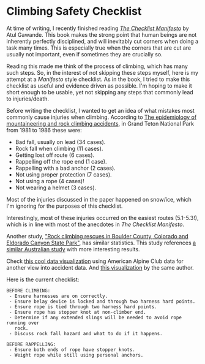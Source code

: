 # Climbing Safety Checklist

At time of writing, I recently finished reading [*The Checklist
Manifesto*](https://en.wikipedia.org/wiki/The_Checklist_Manifesto) by Atul
Gawande.  This book makes the strong point that human beings are not inherently
perfectly disciplined, and will inevitably cut corners when doing a task many
times.  This is especially true when the corners that are cut are usually not
important, even if sometimes they are crucially so.

Reading this made me think of the process of climbing, which has many such
steps.  So, in the interest of not skipping these steps myself, here is my
attempt at a *Manifesto* style checklist.  As in the book, I tried to make this
checklist as useful and evidence driven as possible.  I'm hoping to make it
short enough to be usable, yet not skipping any steps that commonly lead to
injuries/death.

Before writing the checklist, I wanted to get an idea of what mistakes most
commonly cause injuries when climbing.  According to [The epidemiology of
mountaineering and rock climbing
accidents](https://doi.org/10.1580/0953-9859-1.4.235), in Grand Teton National
Park from 1981 to 1986 these were:

 * Bad fall, usually on lead (34 cases).
 * Rock fall when climbing (11 cases).
 * Getting lost off route (6 cases).
 * Rappelling off the rope end (1 case).
 * Rappelling with a bad anchor (2 cases).
 * Not using proper protection (7 cases).
 * Not using a rope (4 cases)!
 * Not wearing a helmet (3 cases).

Most of the injuries discussed in the paper happened on snow/ice, which I'm
ignoring for the purposes of this checklist.

Interestingly, most of these injuries occurred on the easiest routes (5.1-5.3!),
which is in line with most of the anecdotes in *The Checklist Manifesto*.

Another study, ["Rock climbing rescues in Boulder County, Colorado and Eldorado
Canyon State
Park"](https://www.wemjournal.org/article/S1080-6032(12)00109-3/fulltext), has
similar statistics. This study references [a similar Australian study](https://docs.google.com/viewerng/viewer?url=https://dokumen.tips/google-reader?url%3D1f38b04767057b7e61e6dc6a385532b059b9b5300a6f6922794715af97edb0c5608cd6855462c07b7ba9cea7b73d0370607ca69c30fd13c15abf5be6377add0d0l3DstEzNe1rGgKhO86Pa2B8IPxt6MgbB7vDfkU6/MsrdOoc4hxPjwR14utxof5RNCM++vnYL5Odac67f5xzvR2iiLMcwgP3Ulsaap3JrFaa6/vvh1ZZtnGJLHA9eH4nIknPKMtUfEBtFjzLPKxkRQ%3D%3D) with more interesting results.

Check [this cool data
visualization](https://public.tableau.com/app/profile/nate.downer/viz/MostCommonAccidentCausebyState/Dashboard12)
using American Alpine Club data for another view into accident data. And [this
visualization](https://public.tableau.com/app/profile/nate.downer/viz/CausesofRockClimbingAccidents/MyRiskFactors)
by the same author.

Here is the current checklist:

```
BEFORE CLIMBING:
 - Ensure harnesses are on correctly.
 - Ensure belay device is locked and through two harness hard points.
 - Ensure rope is tied through two harness hard points.
 - Ensure rope has stopper knot at non-climber end.
 - Determine if any extended slings will be needed to avoid rope running over
   rock.
 - Discuss rock fall hazard and what to do if it happens.

BEFORE RAPPELLING:
 - Ensure both ends of rope have stopper knots.
 - Weight rope while still using personal anchors.
```

